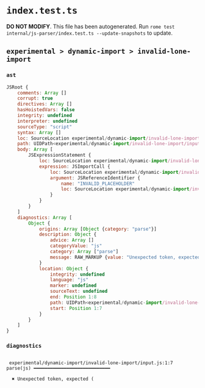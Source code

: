 # `index.test.ts`

**DO NOT MODIFY**. This file has been autogenerated. Run `rome test internal/js-parser/index.test.ts --update-snapshots` to update.

## `experimental > dynamic-import > invalid-lone-import`

### `ast`

```javascript
JSRoot {
	comments: Array []
	corrupt: true
	directives: Array []
	hasHoistedVars: false
	integrity: undefined
	interpreter: undefined
	sourceType: "script"
	syntax: Array []
	loc: SourceLocation experimental/dynamic-import/invalid-lone-import/input.js 1:0-2:0
	path: UIDPath<experimental/dynamic-import/invalid-lone-import/input.js>
	body: Array [
		JSExpressionStatement {
			loc: SourceLocation experimental/dynamic-import/invalid-lone-import/input.js 1:0-1:8
			expression: JSImportCall {
				loc: SourceLocation experimental/dynamic-import/invalid-lone-import/input.js 1:7-1:8
				argument: JSReferenceIdentifier {
					name: "INVALID_PLACEHOLDER"
					loc: SourceLocation experimental/dynamic-import/invalid-lone-import/input.js 1:7-1:7
				}
			}
		}
	]
	diagnostics: Array [
		Object {
			origins: Array [Object {category: "parse"}]
			description: Object {
				advice: Array []
				categoryValue: "js"
				category: Array ["parse"]
				message: RAW_MARKUP {value: "Unexpected token, expected ("}
			}
			location: Object {
				integrity: undefined
				language: "js"
				marker: undefined
				sourceText: undefined
				end: Position 1:8
				path: UIDPath<experimental/dynamic-import/invalid-lone-import/input.js>
				start: Position 1:7
			}
		}
	]
}
```

### `diagnostics`

```

 experimental/dynamic-import/invalid-lone-import/input.js:1:7 parse(js) ━━━━━━━━━━━━━━━━━━━━━━━━━━━━

  ✖ Unexpected token, expected (


```
